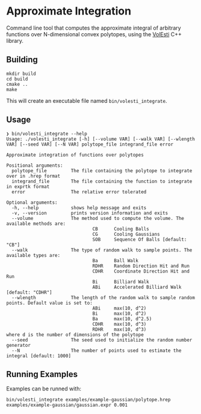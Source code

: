 # Approximate Integration
Command line tool that computes the approximate integral of arbitrary functions over N-dimensional convex polytopes, using the [VolEsti](https://github.com/GeomScale/volesti) C++ library.

## Building
```
mkdir build
cd build
cmake ..
make
```
This will create an executable file named `bin/volesti_integrate`. 

## Usage
```
❯ bin/volesti_integrate --help
Usage: ./volesti_integrate [-h] [--volume VAR] [--walk VAR] [--wlength VAR] [--seed VAR] [--N VAR] polytope_file integrand_file error

Approximate integration of functions over polytopes

Positional arguments:
  polytope_file         The file containing the polytope to integrate over in .hrep format 
  integrand_file        The file containing the function to integrate in exprtk format 
  error                 The relative error tolerated 

Optional arguments:
  -h, --help            shows help message and exits 
  -v, --version         prints version information and exits 
  --volume              The method used to compute the volume. The available methods are:
                                CB      Cooling Balls
                                CG      Cooling Gaussians
                                SOB     Sequence Of Balls [default: "CB"]
  --walk                The type of random walk to sample points. The available types are:
                                Ba      Ball Walk
                                RDHR    Random Direction Hit and Run
                                CDHR    Coordinate Direction Hit and Run
                                Bi      Billiard Walk
                                ABi     Accelerated Billiard Walk [default: "CDHR"]
  --wlength             The length of the random walk to sample random points. Default value is set to: 
                                ABi     max(10, d^2)
                                Bi      max(10, d^2)
                                Ba      max(10, d^2.5)
                                CDHR    max(10, d^3)
                                RDHR    max(10, d^3)
where d is the number of dimensions of the polytope 
  --seed                The seed used to initialize the random number generator 
  --N                   The number of points used to estimate the integral [default: 1000]
```

## Running Examples
Examples can be runned with:
```
bin/volesti_integrate examples/example-gaussian/polytope.hrep examples/example-gaussian/gaussian.expr 0.001 
```
